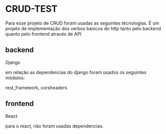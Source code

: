 # CRUD-TEST

Para esse projeto de CRUD foram usadas as seguintes técnologias. É um projeto de implementação dos verbos básicos do http tanto pelo backend quanto pelo frontend
através de API

## backend
Django

em relação as dependencias do django foram usados os seguintes módulos:

rest_framework, corsheaders

## frontend
React

para o react, não foram usadas dependencias.

